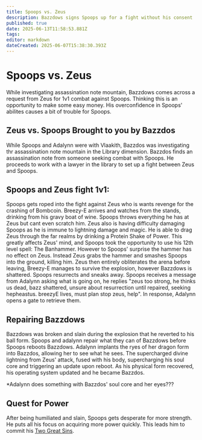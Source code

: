 ```yaml
---
title: Spoops vs. Zeus
description: Bazzdows signs Spoops up for a fight without his consent
published: true
date: 2025-06-13T11:58:53.881Z
tags: 
editor: markdown
dateCreated: 2025-06-07T15:38:30.393Z
---
```


# Spoops vs. Zeus
While investigating assassination note mountain, Bazzdows comes across a request from Zeus for 1v1 combat against Spoops. Thinking this is an opportunity to make some easy money. His overconfidence in Spoops' abilites causes a bit of trouble for Spoops. 

## Zeus vs. Spoops Brought to you by Bazzdos
While Spoops and Adalynn were with Vlaakith, Bazzdos was investigating thr assassination note mountain in the Library dimension. Bazzdos finds an assassination note from someone seeking combat with Spoops. He proceeds to work with a lawyer in the library to set up a fight between Zeus and Spoops.

## Spoops and Zeus fight 1v1: 
Spoops gets roped into the fight against Zeus who is wants revenge for the crashing of Bombcoin. Breezy-E arrives and watches from the stands, drinking from his gravy boat of wine. Spoops throws everything he has at Zeus but cant even scratch him. Zeus also is having difficulty damaging Spoops as he is immune to lightning damage and magic. He is able to drag Zeus through the far realms by drinking a Protein Shake of Power. This greatly affects Zeus' mind, and Spoops took the opportunity to use his 12th level spell: The Banhammer. However to Spoops' surprise the hammer has no effect on Zeus. Instead Zeus grabs the hammer and smashes Spoops into the ground, killing him. Zeus then entirely obliterates the arena before leaving, Breezy-E manages to survive the explosion, however Bazzdows is shattered. Spoops resurrects and sneaks away. Spoops receives a message from Adalynn asking what is going on, he replies "zeus too strong, he thinks us dead, bazz shattered, unsure about resurrection until repaired, seeking hepheastus. breezyE lives, must plan stop zeus, help". In response, Adalynn opens a gate to retrieve them.


## Repairing Bazzdows
Bazzdows was broken and slain during the explosion that he reverted to his ball form. Spoops and adalynn repair what they can of Bazzdows before Spoops reboots Bazzdows. Adalynn implants the ryes of her dragon form into Bazzdos, allowing her to see what he sees. The supercharged divine lightning from Zeus' attack, fused with his body, supercharging his soul core and triggering an update upon reboot. As his physical form recovered, his operating system updated and he became Bazzdos.

*Adalynn does something with Bazzdos' soul core and her eyes???



## Quest for Power
After being humiliated and slain, Spoops gets desperate for more strength. He puts all his focus on acquiring more power quickly. This leads him to commit his [Two Great Sins](/Events/the-great-sins-of-spoops).